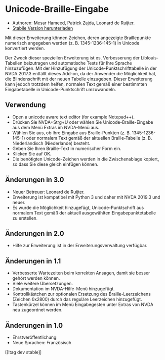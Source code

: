 # Unicode-Braille-Eingabe #

* Authoren: Mesar Hameed, Patrick Zajda, Leonard de Ruijter.
* [Stabile Version herunterladen][1]

Mit dieser Erweiterung können Zeichen, deren angezeigte Braillepunkte
numerisch angegeben werden (z. B. 1345-1236-145-1) in Unicode konvertiert
werden.

Der Zweck dieser speziellen Erweiterung ist es, Verbesserung der
Liblouis-Tabellen beizutragen und automatische Tests für Ihre Sprache
hinzuzufügen.  Mit der Hinzufügung der Unicode-Punktschrifttabelle in der
NVDA 2017.3 entfällt dieses Add-on, da der Anwender die Möglichkeit hat, die
Blindenschrift mit der neuen Tabelle einzugeben.  Dieser Erweiterung kann
jedoch trotzdem helfen, normalen Text gemäß einer bestimmten Eingabetabelle
in Unicode-Punktschrift umzuwandeln.

## Verwendung

* Open a unicode aware text editor (for example Notepad++).
* Drücken Sie NVDA+Strg+U oder wählen Sie Unicode-Braille-Eingabe aus dem
  Menü Extras im NVDA-Menü aus.
* Wählen Sie aus, ob Ihre Eingabe aus Braille-Punkten
  (z. B. 1345-1236-145-1) oder normalem Text gemäß der aktuellen
  Braille-Tabelle (z. B. Niederländisch (Niederlande) besteht.
* Geben Sie Ihren Braille-Text in numerischer Form ein.
* Klicken Sie auf OK.
* Die benötigten Unicode-Zeichen werden in die Zwischenablage kopiert, so
  dass Sie diese gleich einfügen können.

## Änderungen in 3.0

* Neuer Betreuer: Leonard de Ruijter.
* Erweiterung ist kompatibel mit Python 3 und daher mit NVDA 2019.3 und
  neuer.
* Es wurde die Möglichkeit hinzugefügt, Unicode-Punktschrift aus normalem
  Text gemäß der aktuell ausgewählten Eingabepunktetabelle zu erstellen.

## Änderungen in 2.0

* Hilfe zur Erweiterung ist in der Erweiterungsverwaltung verfügbar.

## Änderungen in 1.1 ##

* Verbesserte Wartezeiten beim korrekten Ansagen, damit sie besser gehört
  werden können.
* Viele weitere Übersetzungen.
* Dokumentation im NVDA-Hilfe-Menü hinzugefügt.
* Kontrollkästchen zur optionalen Ersetzung des Braille-Leerzeichens
  (Zeichen 0x2800) durch das reguläre Leerzeichen hinzugefügt.
* Tastenkürzel können im Menü Eingabegesten unter Extras von NVDA neu
  zugeordnet werden.

## Änderungen in 1.0 ##

* Ehrstveröffentlichung
* Neue Sprachen: Französisch.

[[!tag dev stable]]

[1]: https://addons.nvda-project.org/files/get.php?file=ubi

